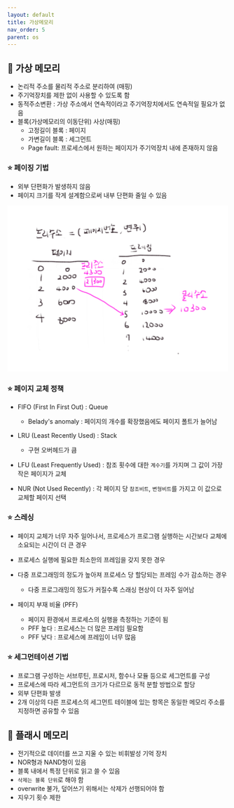 ```yaml
---
layout: default
title: 가상메모리
nav_order: 5
parent: os
---
```




## 📑 가상 메모리

- 논리적 주소를 물리적 주소로 분리하여 (매핑)
- 주기억장치를 제한 없이 사용할 수 있도록 함
- 동적주소변환 : 가상 주소에서 연속적이라고 주기억장치에서도 연속적일 필요가 없음
- 블록(가상메모리의 이동단위) 사상(매핑)
  - 고정길이 블록 : 페이지
  - 가변길이 블록 : 세그먼트
  - Page fault: 프로세스에서 원하는 페이지가 주기억장치 내에 존재하지 않음


### ⭐ 페이징 기법

- 외부 단편화가 발생하지 않음
- 페이지 크기를 작게 설계함으로써 내부 단편화 줄일 수 있음

![](https://github.com/beeguriri/beeguriri.github.io/blob/main/docs/img/paging.PNG?raw=true)





### ⭐ 페이지 교체 정책

- FIFO (First In First Out) : Queue
  - Belady's anomaly : 페이지의 개수를 확장했음에도 페이지 폴트가 늘어남

- LRU (Least Recently Used) : Stack
  - 구현 오버헤드가 큼

- LFU (Least Frequently Used) : 참조 횟수에 대한 `계수기`를 가지며 그 값이 가장 작은 페이지가 교체
- NUR (Not Used Recently) : 각 페이지 당 `참조비트`, `변형비트`를 가지고 이 값으로 교체할 페이지 선택



### ⭐ 스레싱

- 페이지 교체가 너무 자주 일어나서,  프로세스가 프로그램 실행하는 시간보다 교체에 소요되는 시간이 더 큰 경우
- 프로세스 실행에 필요한 최소한의 프레임을 갖지 못한 경우
- 다중 프로그래밍의 정도가 높아져 프로세스 당 할당되는 프레임 수가 감소하는 경우
  - 다중 프로그래밍의 정도가 커질수록 스래싱 현상이 더 자주 일어남

- 페이지 부재 비율 (PFF)
  - 페이지 환경에서 프로세스의 실행을 측정하는 기준이 됨
  - PFF 높다 : 프로세스는 더 많은 프레임 필요함
  - PFF 낮다 : 프로세스에 프레임이 너무 많음



### ⭐ 세그먼테이션 기법

- 프로그램 구성하는 서브루틴, 프로시저, 함수나 모듈 등으로 세그먼트를 구성
- 프로세스에 따라 세그먼트의 크기가 다르므로 동적 분할 방법으로 할당
- 외부 단편화 발생
- 2개 이상의 다른 프로세스의 세그먼트 테이블에 있는 항목은 동일한 메모리 주소를 지정하면 공유할 수 있음



## 📑 플래시 메모리

- 전기적으로 데이터를 쓰고 지울 수 있는 비휘발성 기억 장치
- NOR형과 NAND형이 있음
- 블록 내에서 특정 단위로 읽고 쓸 수 있음
- `삭제는 블록 단위`로 해야 함
- overwrite 불가, 덮어쓰기 위해서는 삭제가 선행되어야 함
- 지우기 횟수 제한
